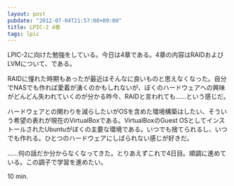 ```yaml
---
layout: post
pubdate: "2012-07-04T21:57:08+09:00"
title: LPIC-2 4章
tags: lpic
---
```

LPIC-2に向けた勉強をしている。今日は4章である。4章の内容はRAIDおよびLVMについて、である。

RAIDに憧れた時期もあったが最近はそんなに良いものと思えなくなった。自分でNASでも作れば愛着が湧くのかもしれないが、ぼくのハードウェアへの興味がどんどん失われていくのが分かる昨今、RAIDと言われても……という感じだ。

ハードウェアとの関わりを減らしたいがOSを含めた環境構築はしたい、そういう希望の表れが現在のVirtualBoxである。VirtualBoxのGuest OSとしてインストールされたUbuntuがぼくの主要な環境である。いつでも捨てられるし、いつでも作れる。ひとつのハードウェアにしばられない感じが好きだ。

……何の話だか分からなくなってきた。とりあえずこれで4日目。順調に進めている。この調子で学習を進めたい。

10 min.
